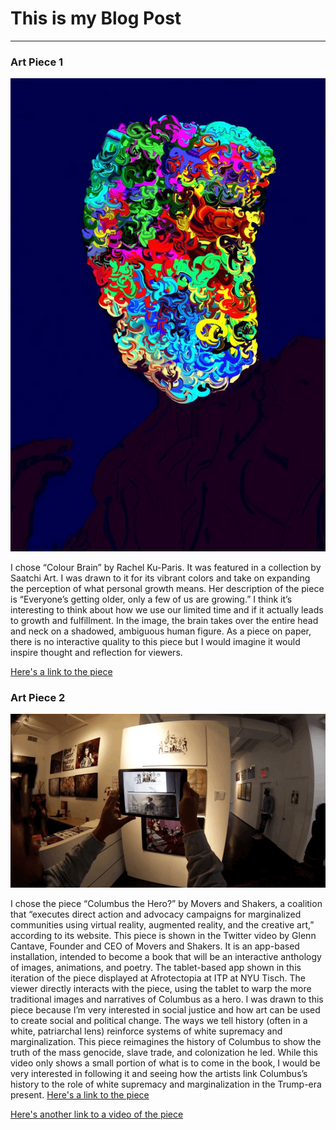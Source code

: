 # This is my Blog Post
------

### Art Piece 1
![Rachel Ku-Paris](images/Ku-Paris.png?raw=true "Rachel Ku-Paris")

I chose “Colour Brain” by Rachel Ku-Paris. It was featured in a collection by Saatchi Art. I was drawn to it for its vibrant colors and take on expanding the perception of what personal growth means. Her description of the piece is “Everyone’s getting older, only a few of us are growing.” I think it’s interesting to think about how we use our limited time and if it actually leads to growth and fulfillment. In the image, the brain takes over the entire head and neck on a shadowed, ambiguous human figure.  As a piece on paper, there is no interactive quality to this piece but I would imagine it would inspire thought and reflection for viewers.

[Here's a link to the piece](https://www.saatchiart.com/art/New-Media-Colour-Brain-Limited-Edition-1-of-10/399934/3420508/view)


### Art Piece 2

![Glenn Cantave](images/Cantave.png?raw=true "Glenn Cantave")

I chose the piece “Columbus the Hero?” by Movers and Shakers, a coalition that “executes direct action and advocacy campaigns for marginalized communities using virtual reality, augmented reality, and the creative art,” according to its website. This piece is shown in the Twitter video by Glenn Cantave, Founder and CEO of Movers and Shakers. It is an app-based installation, intended to become a book that will be an interactive anthology of images, animations, and poetry. The tablet-based app shown in this iteration of the piece displayed at Afrotectopia at ITP at NYU Tisch. The viewer directly interacts with the piece, using the tablet to warp the more traditional images and narratives of Columbus as a hero. I was drawn to this piece because I’m very interested in social justice and how art can be used to create social and political change. The ways we tell history (often in a white, patriarchal lens) reinforce systems of white supremacy and marginalization. This piece reimagines the history of Columbus to show the truth of the mass genocide, slave trade, and colonization he led. While this video only shows a small portion of what is to come in the book, I would be very interested in following it and seeing how the artists link Columbus’s history to the role of white supremacy and marginalization in the Trump-era present.
[Here's a link to the piece](https://www.moversandshakersnyc.com/ar-book)

[Here's another link to a video of the piece](https://twitter.com/justinhendrix/status/972532247957041154)


